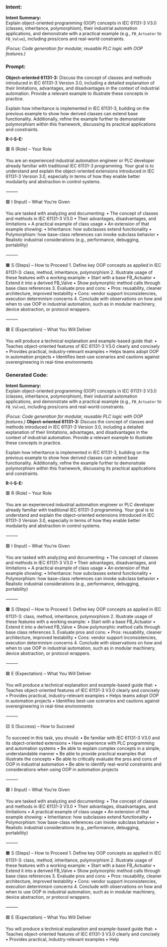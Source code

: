 ### Intent:
**Intent Summary:**  
Explain object-oriented programming (OOP) concepts in IEC 61131-3 V3.0 (classes, inheritance, polymorphism), their industrial automation applications, and demonstrate with a practical example (e.g., `FB_Actuator` to `FB_Valve`), including pros/cons and real-world constraints.  

*(Focus: Code generation for modular, reusable PLC logic with OOP features.)*

### Prompt:
**Object-oriented 61131-3:**
Discuss the concept of classes and methods introduced in IEC 61131-3 Version 3.0, including a detailed explanation of their limitations, advantages, and disadvantages in the context of industrial automation. Provide a relevant example to illustrate these concepts in practice.

Explain how inheritance is implemented in IEC 61131-3, building on the previous example to show how derived classes can extend base functionality. Additionally, refine the example further to demonstrate polymorphism within this framework, discussing its practical applications and constraints.


**R-I-S-E:**

🟥 R (Role) – Your Role

You are an experienced industrial automation engineer or PLC developer already familiar with traditional IEC 61131-3 programming. Your goal is to understand and explain the object-oriented extensions introduced in IEC 61131-3 Version 3.0, especially in terms of how they enable better modularity and abstraction in control systems.

⸻

🟩 I (Input) – What You’re Given

You are tasked with analyzing and documenting:
	•	The concept of classes and methods in IEC 61131-3 V3.0
	•	Their advantages, disadvantages, and limitations
	•	A practical example of class usage
	•	An extension of that example showing:
	•	Inheritance: how subclasses extend functionality
	•	Polymorphism: how base-class references can invoke subclass behavior
	•	Realistic industrial considerations (e.g., performance, debugging, portability)

⸻

🟧 S (Steps) – How to Proceed
	1.	Define key OOP concepts as applied in IEC 61131-3: class, method, inheritance, polymorphism
	2.	Illustrate usage of these features with a working example:
	•	Start with a base FB_Actuator
	•	Extend it into a derived FB_Valve
	•	Show polymorphic method calls through base class references
	3.	Evaluate pros and cons:
	•	Pros: reusability, cleaner architecture, improved testability
	•	Cons: vendor support inconsistencies, execution determinism concerns
	4.	Conclude with observations on how and when to use OOP in industrial automation, such as in modular machinery, device abstraction, or protocol wrappers.

⸻

🟦 E (Expectation) – What You Will Deliver

You will produce a technical explanation and example-based guide that:
	•	Teaches object-oriented features of IEC 61131-3 V3.0 clearly and concisely
	•	Provides practical, industry-relevant examples
	•	Helps teams adopt OOP in automation projects
	•	Identifies best-use scenarios and cautions against overengineering in real-time environments

### Generated Code:
**Intent Summary:**  
Explain object-oriented programming (OOP) concepts in IEC 61131-3 V3.0 (classes, inheritance, polymorphism), their industrial automation applications, and demonstrate with a practical example (e.g., `FB_Actuator` to `FB_Valve`), including pros/cons and real-world constraints.  

*(Focus: Code generation for modular, reusable PLC logic with OOP features.)*
**Object-oriented 61131-3:**
Discuss the concept of classes and methods introduced in IEC 61131-3 Version 3.0, including a detailed explanation of their limitations, advantages, and disadvantages in the context of industrial automation. Provide a relevant example to illustrate these concepts in practice.

Explain how inheritance is implemented in IEC 61131-3, building on the previous example to show how derived classes can extend base functionality. Additionally, refine the example further to demonstrate polymorphism within this framework, discussing its practical applications and constraints.


**R-I-S-E:**

🟥 R (Role) – Your Role

You are an experienced industrial automation engineer or PLC developer already familiar with traditional IEC 61131-3 programming. Your goal is to understand and explain the object-oriented extensions introduced in IEC 61131-3 Version 3.0, especially in terms of how they enable better modularity and abstraction in control systems.

⸻

🟩 I (Input) – What You’re Given

You are tasked with analyzing and documenting:
	•	The concept of classes and methods in IEC 61131-3 V3.0
	•	Their advantages, disadvantages, and limitations
	•	A practical example of class usage
	•	An extension of that example showing:
	•	Inheritance: how subclasses extend functionality
	•	Polymorphism: how base-class references can invoke subclass behavior
	•	Realistic industrial considerations (e.g., performance, debugging, portability)

⸻

🟧 S (Steps) – How to Proceed
	1.	Define key OOP concepts as applied in IEC 61131-3: class, method, inheritance, polymorphism
	2.	Illustrate usage of these features with a working example:
	•	Start with a base FB_Actuator
	•	Extend it into a derived FB_Valve
	•	Show polymorphic method calls through base class references
	3.	Evaluate pros and cons:
	•	Pros: reusability, cleaner architecture, improved testability
	•	Cons: vendor support inconsistencies, execution determinism concerns
	4.	Conclude with observations on how and when to use OOP in industrial automation, such as in modular machinery, device abstraction, or protocol wrappers.

⸻

🟦 E (Expectation) – What You Will Deliver

You will produce a technical explanation and example-based guide that:
	•	Teaches object-oriented features of IEC 61131-3 V3.0 clearly and concisely
	•	Provides practical, industry-relevant examples
	•	Helps teams adopt OOP in automation projects
	•	Identifies best-use scenarios and cautions against overengineering in real-time environments

⸻

🟨 S (Success) – How to Succeed

To succeed in this task, you should:
	•	Be familiar with IEC 61131-3 V3.0 and its object-oriented extensions
	•	Have experience with PLC programming and automation systems
	•	Be able to explain complex concepts in a simple, understandable manner
	•	Be able to provide practical examples that illustrate the concepts
	•	Be able to critically evaluate the pros and cons of OOP in industrial automation
	•	Be able to identify real-world constraints and considerations when using OOP in automation projects

⸻

🟩 I (Input) – What You’re Given

You are tasked with analyzing and documenting:
	•	The concept of classes and methods in IEC 61131-3 V3.0
	•	Their advantages, disadvantages, and limitations
	•	A practical example of class usage
	•	An extension of that example showing:
	•	Inheritance: how subclasses extend functionality
	•	Polymorphism: how base-class references can invoke subclass behavior
	•	Realistic industrial considerations (e.g., performance, debugging, portability)

⸻

🟧 S (Steps) – How to Proceed
	1.	Define key OOP concepts as applied in IEC 61131-3: class, method, inheritance, polymorphism
	2.	Illustrate usage of these features with a working example:
	•	Start with a base FB_Actuator
	•	Extend it into a derived FB_Valve
	•	Show polymorphic method calls through base class references
	3.	Evaluate pros and cons:
	•	Pros: reusability, cleaner architecture, improved testability
	•	Cons: vendor support inconsistencies, execution determinism concerns
	4.	Conclude with observations on how and when to use OOP in industrial automation, such as in modular machinery, device abstraction, or protocol wrappers.

⸻

🟦 E (Expectation) – What You Will Deliver

You will produce a technical explanation and example-based guide that:
	•	Teaches object-oriented features of IEC 61131-3 V3.0 clearly and concisely
	•	Provides practical, industry-relevant examples
	•	Help
